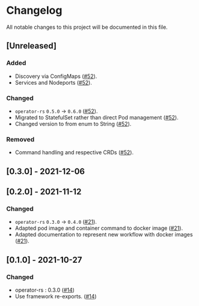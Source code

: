 # Changelog

All notable changes to this project will be documented in this file.

## [Unreleased]

### Added

- Discovery via ConfigMaps ([#52]).
- Services and Nodeports ([#52]).

### Changed

- `operator-rs` `0.5.0` → `0.6.0` ([#52]).
- Migrated to StatefulSet rather than direct Pod management ([#52]).
- Changed version to from enum to String ([#52]).

### Removed

- Command handling and respective CRDs ([#52]).

[#52]: https://github.com/stackabletech/hive-operator/pull/52

## [0.3.0] - 2021-12-06


## [0.2.0] - 2021-11-12


### Changed

- `operator-rs` `0.3.0` → `0.4.0` ([#21]).
- Adapted pod image and container command to docker image ([#21]).
- Adapted documentation to represent new workflow with docker images ([#21]).

[#21]: https://github.com/stackabletech/hive-operator/pull/21

## [0.1.0] - 2021-10-27

### Changed
- operator-rs : 0.3.0 ([#14])
- Use framework re-exports. ([#14])

[#14]: https://github.com/stackabletech/hive-operator/pull/14

